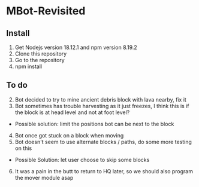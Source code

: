 # MBot-Revisited
## Install
1. Get Nodejs version 18.12.1 and npm version 8.19.2
2. Clone this repository
3. Go to the repository
4. npm install

## To do
2. Bot decided to try to mine ancient debris block with lava nearby, fix it
3. Bot sometimes has trouble harvesting as it just freezes, I think this is if the block is at head level and not at foot level?
 - Possible solution: limit the positions bot can be next to the block
4. Bot once got stuck on a block when moving
5. Bot doesn't seem to use alternate blocks / paths, do some more testing on this
 - Possible Solution: let user choose to skip some blocks
6. It was a pain in the butt to return to HQ later, so we should also program the mover module asap